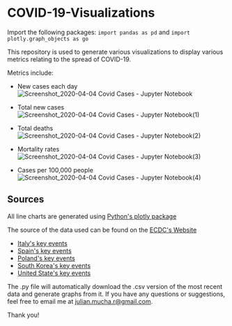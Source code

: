 # COVID-19-Visualizations

Import the following packages:
`import pandas as pd` and `import plotly.graph_objects as go`

This repository is used to generate various visualizations to display various metrics relating to the spread of COVID-19.

Metrics include: 
- New cases each day
![Screenshot_2020-04-04 Covid Cases - Jupyter Notebook](https://user-images.githubusercontent.com/46336522/78460964-70070600-7693-11ea-936c-8ba4fe6433e4.png)

- Total new cases
![Screenshot_2020-04-04 Covid Cases - Jupyter Notebook(1)](https://user-images.githubusercontent.com/46336522/78460977-81e8a900-7693-11ea-82e7-df69e291379a.png)

- Total deaths
![Screenshot_2020-04-04 Covid Cases - Jupyter Notebook(2)](https://user-images.githubusercontent.com/46336522/78460985-92991f00-7693-11ea-8b3e-cc4f9e04b423.png)

- Mortality rates
![Screenshot_2020-04-04 Covid Cases - Jupyter Notebook(3)](https://user-images.githubusercontent.com/46336522/78460990-9d53b400-7693-11ea-9ec4-a3435f99a78e.png)

- Cases per 100,000 people
![Screenshot_2020-04-04 Covid Cases - Jupyter Notebook(4)](https://user-images.githubusercontent.com/46336522/78460996-a9d80c80-7693-11ea-8c19-b1c0226ff057.png)

## Sources
All line charts are generated using [Python's plotly package](https://plotly.com/python/line-charts/)

The source of the data used can be found on the [ECDC's Website](https://www.ecdc.europa.eu/en/publications-data/download-todays-data-geographic-distribution-covid-19-cases-worldwide)

- [Italy's key events](https://en.wikipedia.org/wiki/2020_coronavirus_pandemic_in_Europe#Italy)
- [Spain's key events](https://en.wikipedia.org/wiki/2020_coronavirus_pandemic_in_Europe#Spain)
- [Poland's key events](https://en.wikipedia.org/wiki/2020_coronavirus_pandemic_in_Europe#Poland)
- [South Korea's key events](https://en.wikipedia.org/wiki/2020_coronavirus_pandemic_in_Asia#South_Korea)
- [United State's key events](https://en.wikipedia.org/wiki/2020_coronavirus_pandemic_in_North_America#United_States)

The .py file will automatically download the .csv version of the most recent data and generate graphs from it.
If you have any questions or suggestions, feel free to email me at julian.mucha.r@gmail.com.

Thank you!
